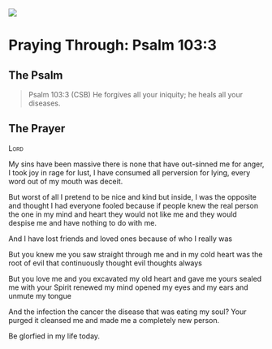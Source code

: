<img class="intro-left" style="margin-top:10px" src="/images/art-paris-psalter.jpg">

# Praying Through: Psalm 103:3

<p style="clear:both;">

## The Psalm

>Psalm 103:3 (CSB)   He forgives all your iniquity; he heals all your diseases. 

## The Prayer

<div style="font-variant: small-caps;">
Lord
</div>


My sins have been massive
  there is none that have out-sinned me
  for anger, I took joy in rage
  for lust, I have consumed all perversion
  for lying, every word out of my mouth was deceit.

But worst of all
  I pretend to be nice and kind
  but inside, I was the opposite
  and thought I had everyone fooled
  because if people knew the real person
  the one in my mind and heart
  they would not like me
  and they would despise me
  and have nothing to do with me.

And I have lost friends
  and loved ones
  because of who I really was

But you knew me
  you saw straight through me
  and in my cold heart
  was the root of evil
  that continuously thought evil thoughts
  always

But you love me
  and you excavated my old heart
  and gave me yours
  sealed me with your Spirit
  renewed my mind
  opened my eyes
  and my ears
  and unmute my tongue

And the infection
  the cancer
  the disease
  that was eating my soul?
  Your purged it
  cleansed me
  and made me a completely new person.

Be glorfied in my life today.
